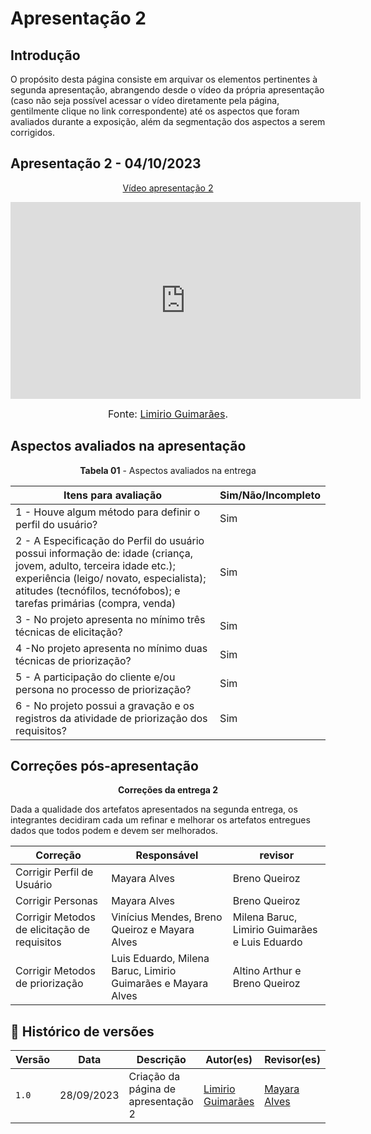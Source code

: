 # Apresentação 2

## Introdução

O propósito desta página consiste em arquivar os elementos pertinentes à segunda apresentação, abrangendo desde o vídeo da própria apresentação (caso não seja possível acessar o vídeo diretamente pela página, gentilmente clique no link correspondente) até os aspectos que foram avaliados durante a exposição, além da segmentação dos aspectos a serem corrigidos.

## Apresentação 2 - 04/10/2023

<p style="text-align: center"><a href="https://youtu.be/fwnilCMhktQ?si=-gzGJJkNhZOEhSKR" target="blanket">Vídeo apresentação 2</a></p>

<p style="text-align: center"><iframe width="560" height="315" src="https://www.youtube.com/embed/fwnilCMhktQ?si=skG-3-fa_WKiKIiS" title="YouTube video player" frameborder="0" allow="accelerometer; autoplay; clipboard-write; encrypted-media; gyroscope; picture-in-picture; web-share" allowfullscreen></iframe></p>

<font size="3"><p style="text-align: center">Fonte: [Limirio Guimarães](https://github.com/LimirioGuimaraes).</p></font>

## Aspectos avaliados na apresentação
<p align="center"><b>Tabela 01</b> - Aspectos avaliados na entrega </p>

 Itens para avaliação                                                                           | Sim/Não/Incompleto     |
----------------------------------------------------------------------------------------------- | ---------------------- |
1 - Houve algum método para definir o perfil do usuário?                                        | Sim                    |
2 - A Especificação do Perfil do usuário possui informação de:   idade (criança, jovem, adulto, terceira idade etc.);   experiência (leigo/ novato, especialista);   atitudes (tecnófilos, tecnófobos); e   tarefas primárias (compra, venda)                                                                                          | Sim            |
3 - No projeto apresenta no mínimo três técnicas de elicitação?                                 | Sim                    |
4 -No projeto apresenta no mínimo duas técnicas de priorização?                                 | Sim                    |
5 - A participação do cliente e/ou persona no processo de priorização?                          | Sim
6 - No projeto possui a  gravação e os registros da atividade de priorização dos requisitos?    | Sim                    |


## Correções pós-apresentação
<p align="center"><b>Correções da entrega 2</b></p>
Dada a qualidade dos artefatos apresentados na segunda entrega, os integrantes decidiram cada um refinar e melhorar os artefatos entregues dados que todos podem e devem ser melhorados. 

Correção                        |           Responsável         |      revisor         |
--------------------------------| ----------------------------- | -------------------- |
Corrigir Perfil de Usuário      | Mayara Alves                  | Breno Queiroz         |
Corrigir Personas               | Mayara Alves                  | Breno Queiroz       |
Corrigir Metodos de elicitação de requisitos                    | Vinícius Mendes, Breno Queiroz e Mayara Alves               | Milena Baruc, Limirio Guimarães e Luis Eduardo       |
Corrigir Metodos de priorização             | Luis Eduardo, Milena Baruc, Limirio Guimarães e Mayara Alves | Altino Arthur e Breno Queiroz        |


## 📑 Histórico de versões 

|   Versão  |    Data   | Descrição | Autor(es) | Revisor(es)|
| --------- | --------- | --------- | --------- | ---------- |
|   `1.0`   | 28/09/2023| Criação da página de apresentação 2 | [Limirio Guimarães](https://github.com/LimirioGuimaraes) | [Mayara Alves](https://github.com/Mayara-tecj)|

